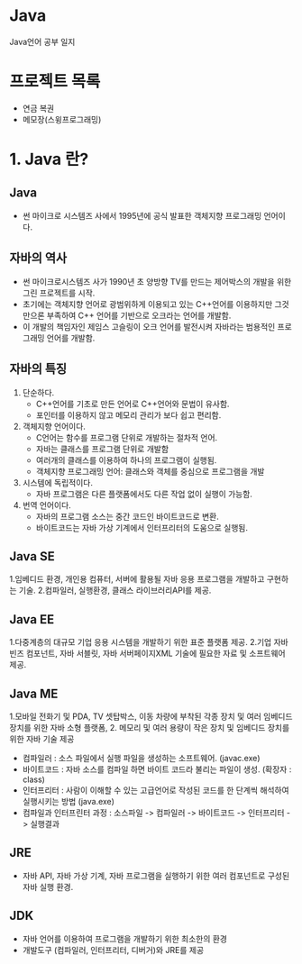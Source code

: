 # Java
Java언어 공부 일지

# 프로젝트 목록
  - 연금 복권
  - 메모장(스윙프로그래밍)

# 1. Java 란?

## Java
- 썬 마이크로 시스템즈 사에서 1995년에 공식 발표한 객체지향 프로그래밍 언어이다.

## 자바의 역사
- 썬 마이크로시스템즈 사가 1990년 초 양방향 TV를 만드는 제어박스의 개발을 위한 그린 프로젝트를 시작.
- 초기에는 객체지향 언어로 광범위하게 이용되고 있는 C++언어를 이용하지만 그것만으론 부족하여 C++ 언어를 기반으로 오크라는 언어를 개발함.
- 이 개발의 책임자인 제임스 고슬링이 오크 언어를 발전시켜 자바라는 범용적인 프로그래밍 언어를 개발함.


## 자바의 특징
1. 단순하다.
    - C++언어를 기초로 만든 언어로 C++언어와 문법이 유사함.
    - 포인터를 이용하지 않고 메모리 관리가 보다 쉽고 편리함.
2. 객체지향 언어이다.
    - C언어는 함수를 프로그램 단위로 개발하는 절차적 언어.
    - 자바는 클래스를 프로그램 단위로 개발함
    - 여러개의 클래스를 이용하여 하나의 프로그램이 실행됨.
    - 객체지향 프로그래밍 언어: 클래스와 객체를 중심으로 프로그램을 개발
3. 시스템에 독립적이다.
    - 자바 프로그램은 다른 플랫폼에서도 다른 작업 없이 실행이 가능함.
4. 번역 언어이다.
    - 자바의 프로그램 소스는 중간 코드인 바이트코드로 변환.
    - 바이트코드는 자바 가상 기계에서 인터프리터의 도움으로 실행됨. 
    
## Java SE
1.임베디드 환경, 개인용 컴퓨터, 서버에 활용될 자바 응용 프로그램을 개발하고 구현하는 기술.
2.컴파일러, 실행환경, 클래스 라이브러리API를 제공.

## Java EE
1.다중계층의 대규모 기업 응용 시스템을 개발하기 위한 표준 플랫폼 제공.
2.기업 자바빈즈 컴포넌트, 자바 서블릿, 자바 서버페이지XML 기술에 필요한 자료 및 소프트웨어 제공.

## Java ME
1.모바일 전화기 및 PDA, TV 셋탑박스, 이동 차량에 부착된 각종 장치 및 여러 임베디드 장치를 위한 자바 소형 플랫폼,
2. 메모리 및 여러 용량이 작은 장치 및 임베디드 장치를 위한 자바 기술 제공
- 컴파일러 : 소스 파일에서 실행 파일을 생성하는 소프트웨어. (javac.exe)
- 바이트코드 : 자바 소스를 컴파일 하면 바이트 코드라 불리는 파일이 생성. (확장자 : class)
- 인터프리터 : 사람이 이해할 수 있는 고급언어로 작성된 코드를 한 단계씩 해석하여 실행시키는 방법 (java.exe)
- 컴파일과 인터프린터 과정 : 소스파일 -> 컴파일러 -> 바이트코드 -> 인터프리터 -> 실행결과

## JRE
- 자바 API, 자바 가상 기계, 자바 프로그램을 실행하기 위한 여러 컴포넌트로 구성된 자바 실행 환경.

## JDK
- 자바 언어를 이용하여 프로그램을 개발하기 위한 최소한의 환경
- 개발도구 (컴파일러, 인터프리터, 디버거)와 JRE를 제공 
